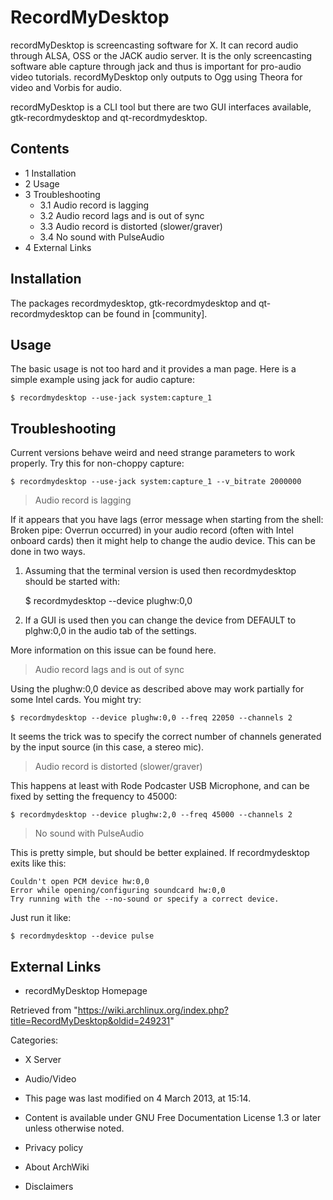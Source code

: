 RecordMyDesktop
===============

recordMyDesktop is screencasting software for X. It can record audio
through ALSA, OSS or the JACK audio server. It is the only screencasting
software able capture through jack and thus is important for pro-audio
video tutorials. recordMyDesktop only outputs to Ogg using Theora for
video and Vorbis for audio.

recordMyDesktop is a CLI tool but there are two GUI interfaces
available, gtk-recordmydesktop and qt-recordmydesktop.

Contents
--------

-   1 Installation
-   2 Usage
-   3 Troubleshooting
    -   3.1 Audio record is lagging
    -   3.2 Audio record lags and is out of sync
    -   3.3 Audio record is distorted (slower/graver)
    -   3.4 No sound with PulseAudio
-   4 External Links

Installation
------------

The packages recordmydesktop, gtk-recordmydesktop and qt-recordmydesktop
can be found in [community].

Usage
-----

The basic usage is not too hard and it provides a man page. Here is a
simple example using jack for audio capture:

    $ recordmydesktop --use-jack system:capture_1

Troubleshooting
---------------

Current versions behave weird and need strange parameters to work
properly. Try this for non-choppy capture:

    $ recordmydesktop --use-jack system:capture_1 --v_bitrate 2000000

> Audio record is lagging

If it appears that you have lags (error message when starting from the
shell: Broken pipe: Overrun occurred) in your audio record (often with
Intel onboard cards) then it might help to change the audio device. This
can be done in two ways.

1. Assuming that the terminal version is used then recordmydesktop
should be started with:

    $ recordmydesktop --device plughw:0,0

2. If a GUI is used then you can change the device from DEFAULT to
plghw:0,0 in the audio tab of the settings.

More information on this issue can be found here.

> Audio record lags and is out of sync

Using the plughw:0,0 device as described above may work partially for
some Intel cards. You might try:

    $ recordmydesktop --device plughw:0,0 --freq 22050 --channels 2

It seems the trick was to specify the correct number of channels
generated by the input source (in this case, a stereo mic).

> Audio record is distorted (slower/graver)

This happens at least with Rode Podcaster USB Microphone, and can be
fixed by setting the frequency to 45000:

    $ recordmydesktop --device plughw:2,0 --freq 45000 --channels 2

> No sound with PulseAudio

This is pretty simple, but should be better explained. If
recordmydesktop exits like this:

    Couldn't open PCM device hw:0,0
    Error while opening/configuring soundcard hw:0,0
    Try running with the --no-sound or specify a correct device.

Just run it like:

    $ recordmydesktop --device pulse

External Links
--------------

-   recordMyDesktop Homepage

Retrieved from
"https://wiki.archlinux.org/index.php?title=RecordMyDesktop&oldid=249231"

Categories:

-   X Server
-   Audio/Video

-   This page was last modified on 4 March 2013, at 15:14.
-   Content is available under GNU Free Documentation License 1.3 or
    later unless otherwise noted.
-   Privacy policy
-   About ArchWiki
-   Disclaimers
